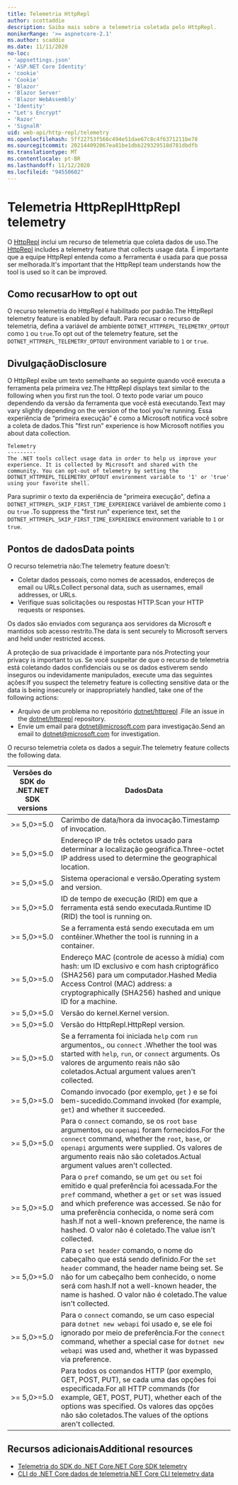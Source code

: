 ```yaml
---
title: Telemetria HttpRepl
author: scottaddie
description: Saiba mais sobre a telemetria coletada pelo HttpRepl.
monikerRange: '>= aspnetcore-2.1'
ms.author: scaddie
ms.date: 11/11/2020
no-loc:
- 'appsettings.json'
- 'ASP.NET Core Identity'
- 'cookie'
- 'Cookie'
- 'Blazor'
- 'Blazor Server'
- 'Blazor WebAssembly'
- 'Identity'
- "Let's Encrypt"
- 'Razor'
- 'SignalR'
uid: web-api/http-repl/telemetry
ms.openlocfilehash: 5ff22753f566c494e51dae67c8c4f6371211be78
ms.sourcegitcommit: 202144092067ea81be1dbb229329518d781dbdfb
ms.translationtype: MT
ms.contentlocale: pt-BR
ms.lasthandoff: 11/12/2020
ms.locfileid: "94550602"
---
```

# <a name="httprepl-telemetry"></a><span data-ttu-id="0857a-103">Telemetria HttpRepl</span><span class="sxs-lookup"><span data-stu-id="0857a-103">HttpRepl telemetry</span></span>

<span data-ttu-id="0857a-104">O [HttpRepl](xref:web-api/http-repl) inclui um recurso de telemetria que coleta dados de uso.</span><span class="sxs-lookup"><span data-stu-id="0857a-104">The [HttpRepl](xref:web-api/http-repl) includes a telemetry feature that collects usage data.</span></span> <span data-ttu-id="0857a-105">É importante que a equipe HttpRepl entenda como a ferramenta é usada para que possa ser melhorada.</span><span class="sxs-lookup"><span data-stu-id="0857a-105">It's important that the HttpRepl team understands how the tool is used so it can be improved.</span></span>

## <a name="how-to-opt-out"></a><span data-ttu-id="0857a-106">Como recusar</span><span class="sxs-lookup"><span data-stu-id="0857a-106">How to opt out</span></span>

<span data-ttu-id="0857a-107">O recurso telemetria do HttpRepl é habilitado por padrão.</span><span class="sxs-lookup"><span data-stu-id="0857a-107">The HttpRepl telemetry feature is enabled by default.</span></span> <span data-ttu-id="0857a-108">Para recusar o recurso de telemetria, defina a variável de ambiente `DOTNET_HTTPREPL_TELEMETRY_OPTOUT` como `1` ou `true`.</span><span class="sxs-lookup"><span data-stu-id="0857a-108">To opt out of the telemetry feature, set the `DOTNET_HTTPREPL_TELEMETRY_OPTOUT` environment variable to `1` or `true`.</span></span>

## <a name="disclosure"></a><span data-ttu-id="0857a-109">Divulgação</span><span class="sxs-lookup"><span data-stu-id="0857a-109">Disclosure</span></span>

<span data-ttu-id="0857a-110">O HttpRepl exibe um texto semelhante ao seguinte quando você executa a ferramenta pela primeira vez.</span><span class="sxs-lookup"><span data-stu-id="0857a-110">The HttpRepl displays text similar to the following when you first run the tool.</span></span> <span data-ttu-id="0857a-111">O texto pode variar um pouco dependendo da versão da ferramenta que você está executando.</span><span class="sxs-lookup"><span data-stu-id="0857a-111">Text may vary slightly depending on the version of the tool you're running.</span></span> <span data-ttu-id="0857a-112">Essa experiência de “primeira execução” é como a Microsoft notifica você sobre a coleta de dados.</span><span class="sxs-lookup"><span data-stu-id="0857a-112">This "first run" experience is how Microsoft notifies you about data collection.</span></span>

```console
Telemetry
---------
The .NET tools collect usage data in order to help us improve your experience. It is collected by Microsoft and shared with the community. You can opt-out of telemetry by setting the DOTNET_HTTPREPL_TELEMETRY_OPTOUT environment variable to '1' or 'true' using your favorite shell.
```

<span data-ttu-id="0857a-113">Para suprimir o texto da experiência de "primeira execução", defina a `DOTNET_HTTPREPL_SKIP_FIRST_TIME_EXPERIENCE` variável de ambiente como `1` ou `true` .</span><span class="sxs-lookup"><span data-stu-id="0857a-113">To suppress the "first run" experience text, set the `DOTNET_HTTPREPL_SKIP_FIRST_TIME_EXPERIENCE` environment variable to `1` or `true`.</span></span>

## <a name="data-points"></a><span data-ttu-id="0857a-114">Pontos de dados</span><span class="sxs-lookup"><span data-stu-id="0857a-114">Data points</span></span>

<span data-ttu-id="0857a-115">O recurso telemetria não:</span><span class="sxs-lookup"><span data-stu-id="0857a-115">The telemetry feature doesn't:</span></span>

* <span data-ttu-id="0857a-116">Coletar dados pessoais, como nomes de acessados, endereços de email ou URLs.</span><span class="sxs-lookup"><span data-stu-id="0857a-116">Collect personal data, such as usernames, email addresses, or URLs.</span></span>
* <span data-ttu-id="0857a-117">Verifique suas solicitações ou respostas HTTP.</span><span class="sxs-lookup"><span data-stu-id="0857a-117">Scan your HTTP requests or responses.</span></span>

<span data-ttu-id="0857a-118">Os dados são enviados com segurança aos servidores da Microsoft e mantidos sob acesso restrito.</span><span class="sxs-lookup"><span data-stu-id="0857a-118">The data is sent securely to Microsoft servers and held under restricted access.</span></span>

<span data-ttu-id="0857a-119">A proteção de sua privacidade é importante para nós.</span><span class="sxs-lookup"><span data-stu-id="0857a-119">Protecting your privacy is important to us.</span></span> <span data-ttu-id="0857a-120">Se você suspeitar de que o recurso de telemetria está coletando dados confidenciais ou se os dados estiverem sendo inseguros ou indevidamente manipulados, execute uma das seguintes ações:</span><span class="sxs-lookup"><span data-stu-id="0857a-120">If you suspect the telemetry feature is collecting sensitive data or the data is being insecurely or inappropriately handled, take one of the following actions:</span></span>

* <span data-ttu-id="0857a-121">Arquivo de um problema no repositório [dotnet/httprepl](https://github.com/dotnet/httprepl/issues) .</span><span class="sxs-lookup"><span data-stu-id="0857a-121">File an issue in the [dotnet/httprepl](https://github.com/dotnet/httprepl/issues) repository.</span></span>
* <span data-ttu-id="0857a-122">Envie um email para [dotnet@microsoft.com](mailto:dotnet@microsoft.com) para investigação.</span><span class="sxs-lookup"><span data-stu-id="0857a-122">Send an email to [dotnet@microsoft.com](mailto:dotnet@microsoft.com) for investigation.</span></span>

<span data-ttu-id="0857a-123">O recurso telemetria coleta os dados a seguir.</span><span class="sxs-lookup"><span data-stu-id="0857a-123">The telemetry feature collects the following data.</span></span>

| <span data-ttu-id="0857a-124">Versões do SDK do .NET</span><span class="sxs-lookup"><span data-stu-id="0857a-124">.NET SDK versions</span></span> | <span data-ttu-id="0857a-125">Dados</span><span class="sxs-lookup"><span data-stu-id="0857a-125">Data</span></span> |
|--------------|------|
| <span data-ttu-id="0857a-126">>= 5,0</span><span class="sxs-lookup"><span data-stu-id="0857a-126">>=5.0</span></span>        | <span data-ttu-id="0857a-127">Carimbo de data/hora da invocação.</span><span class="sxs-lookup"><span data-stu-id="0857a-127">Timestamp of invocation.</span></span> |
| <span data-ttu-id="0857a-128">>= 5,0</span><span class="sxs-lookup"><span data-stu-id="0857a-128">>=5.0</span></span>        | <span data-ttu-id="0857a-129">Endereço IP de três octetos usado para determinar a localização geográfica.</span><span class="sxs-lookup"><span data-stu-id="0857a-129">Three-octet IP address used to determine the geographical location.</span></span> |
| <span data-ttu-id="0857a-130">>= 5,0</span><span class="sxs-lookup"><span data-stu-id="0857a-130">>=5.0</span></span>        | <span data-ttu-id="0857a-131">Sistema operacional e versão.</span><span class="sxs-lookup"><span data-stu-id="0857a-131">Operating system and version.</span></span> |
| <span data-ttu-id="0857a-132">>= 5,0</span><span class="sxs-lookup"><span data-stu-id="0857a-132">>=5.0</span></span>        | <span data-ttu-id="0857a-133">ID de tempo de execução (RID) em que a ferramenta está sendo executada.</span><span class="sxs-lookup"><span data-stu-id="0857a-133">Runtime ID (RID) the tool is running on.</span></span> |
| <span data-ttu-id="0857a-134">>= 5,0</span><span class="sxs-lookup"><span data-stu-id="0857a-134">>=5.0</span></span>        | <span data-ttu-id="0857a-135">Se a ferramenta está sendo executada em um contêiner.</span><span class="sxs-lookup"><span data-stu-id="0857a-135">Whether the tool is running in a container.</span></span> |
| <span data-ttu-id="0857a-136">>= 5,0</span><span class="sxs-lookup"><span data-stu-id="0857a-136">>=5.0</span></span>        | <span data-ttu-id="0857a-137">Endereço MAC (controle de acesso à mídia) com hash: um ID exclusivo e com hash criptográfico (SHA256) para um computador.</span><span class="sxs-lookup"><span data-stu-id="0857a-137">Hashed Media Access Control (MAC) address: a cryptographically (SHA256) hashed and unique ID for a machine.</span></span> |
| <span data-ttu-id="0857a-138">>= 5,0</span><span class="sxs-lookup"><span data-stu-id="0857a-138">>=5.0</span></span>        | <span data-ttu-id="0857a-139">Versão do kernel.</span><span class="sxs-lookup"><span data-stu-id="0857a-139">Kernel version.</span></span> |
| <span data-ttu-id="0857a-140">>= 5,0</span><span class="sxs-lookup"><span data-stu-id="0857a-140">>=5.0</span></span>        | <span data-ttu-id="0857a-141">Versão do HttpRepl.</span><span class="sxs-lookup"><span data-stu-id="0857a-141">HttpRepl version.</span></span> |
| <span data-ttu-id="0857a-142">>= 5,0</span><span class="sxs-lookup"><span data-stu-id="0857a-142">>=5.0</span></span>        | <span data-ttu-id="0857a-143">Se a ferramenta foi iniciada `help` com `run` argumentos,, ou `connect` .</span><span class="sxs-lookup"><span data-stu-id="0857a-143">Whether the tool was started with `help`, `run`, or `connect` arguments.</span></span> <span data-ttu-id="0857a-144">Os valores de argumento reais não são coletados.</span><span class="sxs-lookup"><span data-stu-id="0857a-144">Actual argument values aren't collected.</span></span> |
| <span data-ttu-id="0857a-145">>= 5,0</span><span class="sxs-lookup"><span data-stu-id="0857a-145">>=5.0</span></span>        | <span data-ttu-id="0857a-146">Comando invocado (por exemplo, `get` ) e se foi bem-sucedido.</span><span class="sxs-lookup"><span data-stu-id="0857a-146">Command invoked (for example, `get`) and whether it succeeded.</span></span> |
| <span data-ttu-id="0857a-147">>= 5,0</span><span class="sxs-lookup"><span data-stu-id="0857a-147">>=5.0</span></span>        | <span data-ttu-id="0857a-148">Para o `connect` comando, se os `root` `base` argumentos, ou `openapi` foram fornecidos.</span><span class="sxs-lookup"><span data-stu-id="0857a-148">For the `connect` command, whether the `root`, `base`, or `openapi` arguments were supplied.</span></span> <span data-ttu-id="0857a-149">Os valores de argumento reais não são coletados.</span><span class="sxs-lookup"><span data-stu-id="0857a-149">Actual argument values aren't collected.</span></span> |
| <span data-ttu-id="0857a-150">>= 5,0</span><span class="sxs-lookup"><span data-stu-id="0857a-150">>=5.0</span></span>        | <span data-ttu-id="0857a-151">Para o `pref` comando, se um `get` ou `set` foi emitido e qual preferência foi acessada.</span><span class="sxs-lookup"><span data-stu-id="0857a-151">For the `pref` command, whether a `get` or `set` was issued and which preference was accessed.</span></span> <span data-ttu-id="0857a-152">Se não for uma preferência conhecida, o nome será com hash.</span><span class="sxs-lookup"><span data-stu-id="0857a-152">If not a well-known preference, the name is hashed.</span></span> <span data-ttu-id="0857a-153">O valor não é coletado.</span><span class="sxs-lookup"><span data-stu-id="0857a-153">The value isn't collected.</span></span> |
| <span data-ttu-id="0857a-154">>= 5,0</span><span class="sxs-lookup"><span data-stu-id="0857a-154">>=5.0</span></span>        | <span data-ttu-id="0857a-155">Para o `set header` comando, o nome do cabeçalho que está sendo definido.</span><span class="sxs-lookup"><span data-stu-id="0857a-155">For the `set header` command, the header name being set.</span></span> <span data-ttu-id="0857a-156">Se não for um cabeçalho bem conhecido, o nome será com hash.</span><span class="sxs-lookup"><span data-stu-id="0857a-156">If not a well-known header, the name is hashed.</span></span> <span data-ttu-id="0857a-157">O valor não é coletado.</span><span class="sxs-lookup"><span data-stu-id="0857a-157">The value isn't collected.</span></span> |
| <span data-ttu-id="0857a-158">>= 5,0</span><span class="sxs-lookup"><span data-stu-id="0857a-158">>=5.0</span></span>        | <span data-ttu-id="0857a-159">Para o `connect` comando, se um caso especial para `dotnet new webapi` foi usado e, se ele foi ignorado por meio de preferência.</span><span class="sxs-lookup"><span data-stu-id="0857a-159">For the `connect` command, whether a special case for `dotnet new webapi` was used and, whether it was bypassed via preference.</span></span> |
| <span data-ttu-id="0857a-160">>= 5,0</span><span class="sxs-lookup"><span data-stu-id="0857a-160">>=5.0</span></span>        | <span data-ttu-id="0857a-161">Para todos os comandos HTTP (por exemplo, GET, POST, PUT), se cada uma das opções foi especificada.</span><span class="sxs-lookup"><span data-stu-id="0857a-161">For all HTTP commands (for example, GET, POST, PUT), whether each of the options was specified.</span></span> <span data-ttu-id="0857a-162">Os valores das opções não são coletados.</span><span class="sxs-lookup"><span data-stu-id="0857a-162">The values of the options aren't collected.</span></span> |

## <a name="additional-resources"></a><span data-ttu-id="0857a-163">Recursos adicionais</span><span class="sxs-lookup"><span data-stu-id="0857a-163">Additional resources</span></span>

* [<span data-ttu-id="0857a-164">Telemetria do SDK do .NET Core</span><span class="sxs-lookup"><span data-stu-id="0857a-164">.NET Core SDK telemetry</span></span>](/dotnet/core/tools/telemetry)
* [<span data-ttu-id="0857a-165">CLI do .NET Core dados de telemetria</span><span class="sxs-lookup"><span data-stu-id="0857a-165">.NET Core CLI telemetry data</span></span>](https://dotnet.microsoft.com/platform/telemetry)
